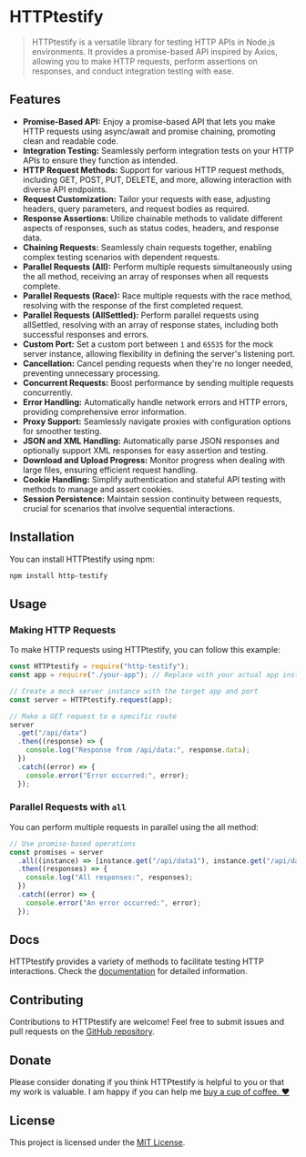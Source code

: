 # HTTPtestify

> HTTPtestify is a versatile library for testing HTTP APIs in Node.js environments. It provides a promise-based API inspired by Axios, allowing you to make HTTP requests, perform assertions on responses, and conduct integration testing with ease.

## Features

- **Promise-Based API:** Enjoy a promise-based API that lets you make HTTP requests using async/await and promise chaining, promoting clean and readable code.
- **Integration Testing:** Seamlessly perform integration tests on your HTTP APIs to ensure they function as intended.
- **HTTP Request Methods:** Support for various HTTP request methods, including GET, POST, PUT, DELETE, and more, allowing interaction with diverse API endpoints.
- **Request Customization:** Tailor your requests with ease, adjusting headers, query parameters, and request bodies as required.
- **Response Assertions:** Utilize chainable methods to validate different aspects of responses, such as status codes, headers, and response data.
- **Chaining Requests:** Seamlessly chain requests together, enabling complex testing scenarios with dependent requests.
- **Parallel Requests (All):** Perform multiple requests simultaneously using the all method, receiving an array of responses when all requests complete.
- **Parallel Requests (Race):** Race multiple requests with the race method, resolving with the response of the first completed request.
- **Parallel Requests (AllSettled):** Perform parallel requests using allSettled, resolving with an array of response states, including both successful responses and errors.
- **Custom Port:** Set a custom port between `1` and `65535` for the mock server instance, allowing flexibility in defining the server's listening port.
- **Cancellation:** Cancel pending requests when they're no longer needed, preventing unnecessary processing.
- **Concurrent Requests:** Boost performance by sending multiple requests concurrently.
- **Error Handling:** Automatically handle network errors and HTTP errors, providing comprehensive error information.
- **Proxy Support:** Seamlessly navigate proxies with configuration options for smoother testing.
- **JSON and XML Handling:** Automatically parse JSON responses and optionally support XML responses for easy assertion and testing.
- **Download and Upload Progress:** Monitor progress when dealing with large files, ensuring efficient request handling.
- **Cookie Handling:** Simplify authentication and stateful API testing with methods to manage and assert cookies.
- **Session Persistence:** Maintain session continuity between requests, crucial for scenarios that involve sequential interactions.

## Installation

You can install HTTPtestify using npm:

```bash
npm install http-testify
```

## Usage

### Making HTTP Requests

To make HTTP requests using HTTPtestify, you can follow this example:

```javascript
const HTTPtestify = require("http-testify");
const app = require("./your-app"); // Replace with your actual app instance

// Create a mock server instance with the target app and port
const server = HTTPtestify.request(app);

// Make a GET request to a specific route
server
  .get("/api/data")
  .then((response) => {
    console.log("Response from /api/data:", response.data);
  })
  .catch((error) => {
    console.error("Error occurred:", error);
  });
```

### Parallel Requests with `all`

You can perform multiple requests in parallel using the all method:

```javascript
// Use promise-based operations
const promises = server
  .all((instance) => [instance.get("/api/data1"), instance.get("/api/data2")])
  .then((responses) => {
    console.log("All responses:", responses);
  })
  .catch((error) => {
    console.error("An error occurred:", error);
  });
```

## Docs

HTTPtestify provides a variety of methods to facilitate testing HTTP interactions. Check the [documentation](https://alok-shete.github.io/http-testify/) for detailed information.

## Contributing

Contributions to HTTPtestify are welcome! Feel free to submit issues and pull requests on the [GitHub repository](https://github.com/alok-shete/http-testify).

## Donate

Please consider donating if you think HTTPtestify is helpful to you or that my work is valuable. I am happy if you can help me [buy a cup of coffee. ❤️](https://www.buymeacoffee.com/shetealok)

## License

This project is licensed under the [MIT License](https://github.com/alok-shete/http-testify/blob/main/LICENSE).
